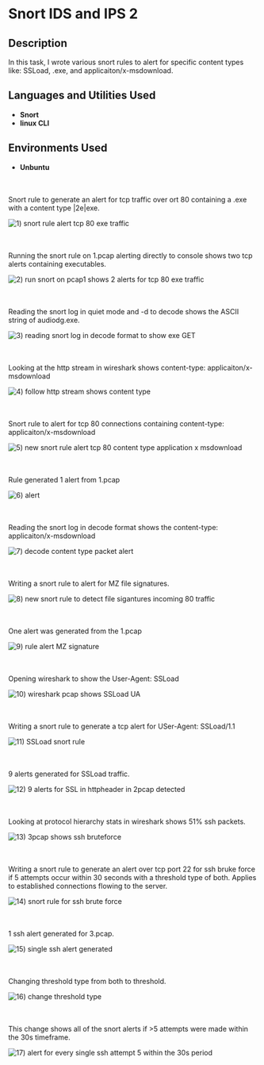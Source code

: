 # Snort IDS and IPS 2

<h2>Description</h2>
In this task, I wrote various snort rules to alert for specific content types like: SSLoad, .exe, and applicaiton/x-msdownload.


<h2>Languages and Utilities Used</h2>

- <b>Snort</b>
- <b>linux CLI</b>


<h2>Environments Used </h2>

- <b>Unbuntu</b> 

<br />
<br />
Snort rule to generate an alert for tcp traffic over ort 80  containing a .exe with a content type |2e|exe. 

![1) snort rule alert tcp 80 exe traffic ](https://github.com/user-attachments/assets/873cb8a5-9322-4b2e-94df-7c78f9b067cd)

<br />
<br />
Running the snort rule on 1.pcap alerting directly to console shows two tcp alerts containing executables. 

![2) run snort on pcap1 shows 2 alerts for tcp 80 exe traffic](https://github.com/user-attachments/assets/2fec173b-72f9-4b49-aad9-f5f21a7a8354)

<br />
<br />  
Reading the snort log in quiet mode and -d to decode shows the ASCII string of audiodg.exe.

![3) reading snort log in decode format to show exe GET](https://github.com/user-attachments/assets/18273b50-14d1-4d95-b780-232f2799732f)

<br />
<br />
Looking at the http stream in wireshark shows content-type: applicaiton/x-msdownload

![4) follow http stream shows content type](https://github.com/user-attachments/assets/b091b203-a295-4fbb-a5c7-552ce731915d)

<br />
<br />
Snort rule to alert for tcp 80 connections containing content-type: applicaiton/x-msdownload

![5) new snort rule alert tcp 80 content type application x msdownload ](https://github.com/user-attachments/assets/225b0b91-24b5-49ef-a709-8bb2bcdf5e86)

<br />
<br />
Rule generated 1 alert from 1.pcap

![6) alert](https://github.com/user-attachments/assets/d6370dbc-fd06-4057-9324-1b6d7d4a36ce)

<br />
<br />
Reading the snort log in decode format shows the content-type: applicaiton/x-msdownload

![7) decode content type packet alert](https://github.com/user-attachments/assets/273a8403-cb87-4a0e-b62c-f4f5a0b6d0ce)

<br />
<br />  
Writing a snort rule to alert for MZ file signatures.

![8) new snort rule to detect file sigantures incoming 80 traffic](https://github.com/user-attachments/assets/7211bcc8-6a53-42a8-b648-8c03cd0c7628)

<br />
<br />
One alert was generated from the 1.pcap

![9) rule alert MZ signature](https://github.com/user-attachments/assets/1752b61b-cb3d-4531-a4b3-1dcba878badc)

<br />
<br />
Opening wireshark to show the User-Agent: SSLoad 

![10) wireshark pcap shows SSLoad UA](https://github.com/user-attachments/assets/522b0865-ed86-4f79-b70b-9bb9f04d01a9)

<br />
<br />
Writing a snort rule to generate a tcp alert for USer-Agent: SSLoad/1.1

![11) SSLoad snort rule](https://github.com/user-attachments/assets/e9ebb48f-1c02-4a9e-8790-b118c79244bd)

<br />
<br />
9 alerts generated for SSLoad traffic.

![12) 9 alerts for SSL in httpheader in 2pcap detected](https://github.com/user-attachments/assets/a24c2d02-2488-455f-8489-e7b09ffde37b)

<br />
<br />  
Looking at protocol hierarchy stats in wireshark shows 51% ssh packets.

![13) 3pcap shows ssh bruteforce](https://github.com/user-attachments/assets/076d989f-ab5e-4b14-b773-361703070ae3)

<br />
<br />
Writing a snort rule to generate an alert over tcp port 22 for ssh bruke force if 5 attempts occur within 30 seconds with a threshold type of both. Applies to established connections flowing to the server.

![14) snort rule for ssh brute force](https://github.com/user-attachments/assets/e3ef0049-c155-4011-9399-3d1fe0fdb5e9)

<br />
<br />
1 ssh alert generated for 3.pcap.

![15) single ssh alert generated ](https://github.com/user-attachments/assets/259f39bb-d27b-40a8-bced-49af5d979c17)

<br />
<br />
Changing threshold type from both to threshold.

![16) change threshold type](https://github.com/user-attachments/assets/793f3b6d-2fe2-4cea-85d5-98d4764b1f80)

<br />
<br />
This change shows all of the snort alerts if >5 attempts were made within the 30s timeframe.

![17) alert for every single ssh attempt  5 within the 30s period](https://github.com/user-attachments/assets/222acd44-1bb9-4320-9acc-ab67227899d2)

<br />
<br />
